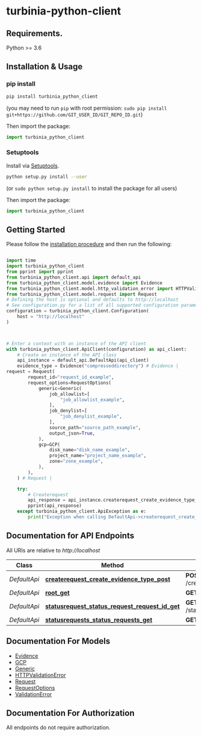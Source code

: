 # turbinia-python-client

## Requirements.

Python >= 3.6

## Installation & Usage

### pip install

```sh
pip install turbinia_python_client
```

(you may need to run `pip` with root permission: `sudo pip install git+https://github.com/GIT_USER_ID/GIT_REPO_ID.git`)

Then import the package:

```python
import turbinia_python_client
```

### Setuptools

Install via [Setuptools](http://pypi.python.org/pypi/setuptools).

```sh
python setup.py install --user
```

(or `sudo python setup.py install` to install the package for all users)

Then import the package:

```python
import turbinia_python_client
```

## Getting Started

Please follow the [installation procedure](#installation--usage) and then run the following:

```python

import time
import turbinia_python_client
from pprint import pprint
from turbinia_python_client.api import default_api
from turbinia_python_client.model.evidence import Evidence
from turbinia_python_client.model.http_validation_error import HTTPValidationError
from turbinia_python_client.model.request import Request
# Defining the host is optional and defaults to http://localhost
# See configuration.py for a list of all supported configuration parameters.
configuration = turbinia_python_client.Configuration(
    host = "http://localhost"
)



# Enter a context with an instance of the API client
with turbinia_python_client.ApiClient(configuration) as api_client:
    # Create an instance of the API class
    api_instance = default_api.DefaultApi(api_client)
    evidence_type = Evidence("compresseddirectory") # Evidence |
request = Request(
        request_id="request_id_example",
        request_options=RequestOptions(
            generic=Generic(
                job_allowlist=[
                    "job_allowlist_example",
                ],
                job_denylist=[
                    "job_denylist_example",
                ],
                source_path="source_path_example",
                output_json=True,
            ),
            gcp=GCP(
                disk_name="disk_name_example",
                project_name="project_name_example",
                zone="zone_example",
            ),
        ),
    ) # Request |

    try:
        # Createrequest
        api_response = api_instance.createrequest_create_evidence_type_post(evidence_type, request)
        pprint(api_response)
    except turbinia_python_client.ApiException as e:
        print("Exception when calling DefaultApi->createrequest_create_evidence_type_post: %s\n" % e)
```

## Documentation for API Endpoints

All URIs are relative to _http://localhost_

| Class        | Method                                                                                                            | HTTP request                         | Description    |
| ------------ | ----------------------------------------------------------------------------------------------------------------- | ------------------------------------ | -------------- |
| _DefaultApi_ | [**createrequest_create_evidence_type_post**](docs/DefaultApi.md#createrequest_create_evidence_type_post)         | **POST** /create/{evidence_type}     | Createrequest  |
| _DefaultApi_ | [**root_get**](docs/DefaultApi.md#root_get)                                                                       | **GET** /                            | Root           |
| _DefaultApi_ | [**statusrequest_status_request_request_id_get**](docs/DefaultApi.md#statusrequest_status_request_request_id_get) | **GET** /status/request/{request_id} | Statusrequest  |
| _DefaultApi_ | [**statusrequests_status_requests_get**](docs/DefaultApi.md#statusrequests_status_requests_get)                   | **GET** /status/requests             | Statusrequests |

## Documentation For Models

- [Evidence](docs/Evidence.md)
- [GCP](docs/GCP.md)
- [Generic](docs/Generic.md)
- [HTTPValidationError](docs/HTTPValidationError.md)
- [Request](docs/Request.md)
- [RequestOptions](docs/RequestOptions.md)
- [ValidationError](docs/ValidationError.md)

## Documentation For Authorization

All endpoints do not require authorization.

